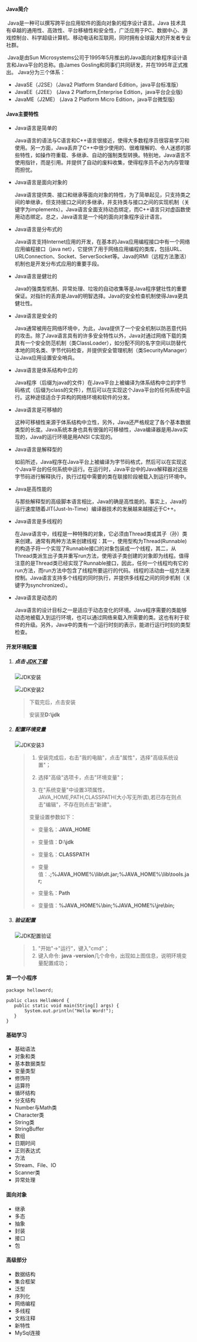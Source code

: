 #### Java简介

​	Java是一种可以撰写跨平台应用软件的面向对象的程序设计语言。Java 技术具有卓越的通用性、高效性、平台移植性和安全性，广泛应用于PC、数据中心、游戏控制台、科学超级计算机、移动电话和互联网，同时拥有全球最大的开发者专业社群。

​	Java是由Sun Microsystems公司于1995年5月推出的Java面向对象程序设计语言和Java平台的总称。由James Gosling和同事们共同研发，并在1995年正式推出。
Java分为三个体系：

- JavaSE（J2SE）（Java2 Platform Standard Edition，java平台标准版）
- JavaEE（J2EE）   (Java 2 Platform,Enterprise Edition，java平台企业版)
- JavaME（J2ME） (Java 2 Platform Micro Edition，java平台微型版)

#### Java主要特性

- Java语言是简单的

  Java语言的语法与C语言和C++语言很接近，使得大多数程序员很容易学习和使用。另一方面，Java丢弃了C++中很少使用的、很难理解的、令人迷惑的那些特性，如操作符重载、多继承、自动的强制类型转换。特别地，Java语言不使用指针，而是引用。并提供了自动的废料收集，使得程序员不必为内存管理而担忧。

- Java语言是面向对象的

  Java语言提供类、接口和继承等面向对象的特性，为了简单起见，只支持类之间的单继承，但支持接口之间的多继承，并支持类与接口之间的实现机制（关键字为implements）。Java语言全面支持动态绑定，而C++语言只对虚函数使用动态绑定。总之，Java语言是一个纯的面向对象程序设计语言。

- Java语言是分布式的

  Java语言支持Internet应用的开发，在基本的Java应用编程接口中有一个网络应用编程接口（java net），它提供了用于网络应用编程的类库，包括URL、URLConnection、Socket、ServerSocket等。Java的RMI（远程方法激活）机制也是开发分布式应用的重要手段。

- Java语言是健壮的

  Java的强类型机制、异常处理、垃圾的自动收集等是Java程序健壮性的重要保证。对指针的丢弃是Java的明智选择。Java的安全检查机制使得Java更具健壮性。

- Java语言是安全的

  Java通常被用在网络环境中，为此，Java提供了一个安全机制以防恶意代码的攻击。除了Java语言具有的许多安全特性以外，Java对通过网络下载的类具有一个安全防范机制（类ClassLoader），如分配不同的名字空间以防替代本地的同名类、字节代码检查，并提供安全管理机制（类SecurityManager）让Java应用设置安全哨兵。

- Java语言是体系结构中立的

  Java程序（后缀为java的文件）在Java平台上被编译为体系结构中立的字节码格式（后缀为class的文件），然后可以在实现这个Java平台的任何系统中运行。这种途径适合于异构的网络环境和软件的分发。

- Java语言是可移植的

  这种可移植性来源于体系结构中立性，另外，Java还严格规定了各个基本数据类型的长度。Java系统本身也具有很强的可移植性，Java编译器是用Java实现的，Java的运行环境是用ANSI C实现的。

- Java语言是解释型的

  如前所述，Java程序在Java平台上被编译为字节码格式，然后可以在实现这个Java平台的任何系统中运行。在运行时，Java平台中的Java解释器对这些字节码进行解释执行，执行过程中需要的类在联接阶段被载入到运行环境中。

- Java是高性能的

  与那些解释型的高级脚本语言相比，Java的确是高性能的。事实上，Java的运行速度随着JIT(Just-In-Time）编译器技术的发展越来越接近于C++。

- Java语言是多线程的

  在Java语言中，线程是一种特殊的对象，它必须由Thread类或其子（孙）类来创建。通常有两种方法来创建线程：其一，使用型构为Thread(Runnable)的构造子将一个实现了Runnable接口的对象包装成一个线程，其二，从Thread类派生出子类并重写run方法，使用该子类创建的对象即为线程。值得注意的是Thread类已经实现了Runnable接口，因此，任何一个线程均有它的run方法，而run方法中包含了线程所要运行的代码。线程的活动由一组方法来控制。Java语言支持多个线程的同时执行，并提供多线程之间的同步机制（关键字为synchronized）。

- Java语言是动态的

  Java语言的设计目标之一是适应于动态变化的环境。Java程序需要的类能够动态地被载入到运行环境，也可以通过网络来载入所需要的类。这也有利于软件的升级。另外，Java中的类有一个运行时刻的表示，能进行运行时刻的类型检查。

#### 开发环境配置

1. ##### 点击 [JDK下载](http://www.oracle.com/technetwork/java/javase/downloads/index.html)

   ![JDK安装](C:\Users\Administrator\Desktop\工作-大数据\课件\U1-基础阶段\img\JDK安装1.png)

   ![JDK安装2](C:\Users\Administrator\Desktop\工作-大数据\课件\U1-基础阶段\img\JDK安装2.png)

   > 下载完后，点击安装
   >
   > 安装至**D:\jdk**

2. ##### 配置环境变量

   ![JDK安装3](C:\Users\Administrator\Desktop\工作-大数据\课件\U1-基础阶段\img\JDK安装3.png)

   > 1. 安装完成后，右击"我的电脑"，点击"属性"，选择"高级系统设置"；
   >
   >
   > 2. 选择"高级"选项卡，点击"环境变量"；
   >
   >
   > 3. 在"系统变量"中设置3项属性，JAVA_HOME,PATH,CLASSPATH(大小写无所谓),若已存在则点击"编辑"，不存在则点击"新建"。
   >
   > 变量设置参数如下：
   >
   > - 变量名：**JAVA_HOME**
   > - 变量值：**D:\jdk**   
   >
   >
   > - 变量名：**CLASSPATH**
   > - 变量值：**.;%JAVA_HOME%\lib\dt.jar;%JAVA_HOME%\lib\tools.jar;**
   >
   >
   > - 变量名：**Path**
   > - 变量值：**%JAVA_HOME%\bin;%JAVA_HOME%\jre\bin;**

3. #####  验证配置

   ![JDK配置验证](C:\Users\Administrator\Desktop\工作-大数据\课件\U1-基础阶段\img\JDK配置验证.png)

   > 1. "开始"->"运行"，键入"cmd"；
   > 2. 键入命令: **java -version**几个命令，出现如上图信息，说明环境变量配置成功；

#### 第一个小程序

 ```
package helloword;

public class HelloWord {
	public static void main(String[] args) {
		System.out.println("Hello Word!");
	}
}
 ```

#### 基础学习

- 基础语法
- 对象和类
- 基本数据类型
- 变量类型
- 修饰符
- 运算符
- 循环结构
- 分支结构
- Number与Math类
- Character类
- String类
- StringBuffer
- 数组
- 日期时间
- 正则表达式
- 方法
- Stream、File、IO
- Scanner类
- 异常处理

#### 面向对象

- 继承
- 多态
- 抽象
- 封装
- 接口
- 包

#### 高级部分

- 数据结构
- 集合框架
- 泛型
- 序列化
- 网络编程
- 多线程
- 文档注释
- 新特性
- MySql连接

